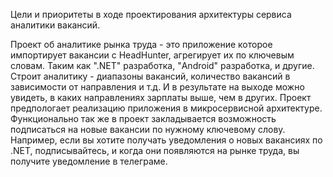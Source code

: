 Цели и приоритеты в ходе проектирования архитектуры сервиса аналитики вакансий.

Проект об аналитике рынка труда - это приложение которое импортирует вакансии с HeadHunter, агрегирует их по ключевым словам.
Таким как ".NET" разработка, "Android" разработка, и другие. 
Строит аналитику - диапазоны вакансий, количество вакансий в зависимости от направления и т.д. 
И в результате на выходе можно увидеть, в каких направлениях зарплаты выше, чем в других.
Проект предпологает реализацию приложения в микросервисной архитектуре.
Функционально так же в проект закладывается возможность подписаться на новые вакансии по нужному ключевому слову. 
Например, если вы хотите получать уведомления о новых вакансиях по .NET, подписывайтесь, 
и когда они появляются на рынке труда, вы получите уведомление в телеграме.
